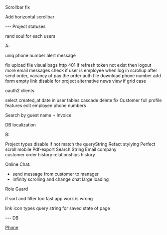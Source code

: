 

Scrollbar fix 

Add horizontal scrollbar

--- Project statuses 

rand soul for each users 


A: 

uniq phone number 
alert message 

fix upload file visual bags 
http 401 if refresh token not exist then logout 
more email messages 
check if user is employee when log in 
scrollup after send order, vacancy of pay the order 
auth file download 
phone number add form 
empty link disable for project 
alternative news view if grid case 

oauth2 clients 

select created_at date in user tables 
cascade delete fix 
Customer full profile features 
edit employee phone numbers 

Search by guest name + 
Invoice 


DB localization 


B: 

Project types disable if not match the queryString 
Refact stylying 
Perfect scroll mobile 
Pdf-export 
Search String 
Email company  
customer order history 
relationships history 


Online Chat:  
- send message from customer to manager 
- infinity scrolling and change chat large loading 

Role Guard 

if sort and filter too fast app work is wrong  

link icon types 
query string for saved state of page 

--- DB 

[Phone](https://petrenco.com/mysql.php?txt=168)






